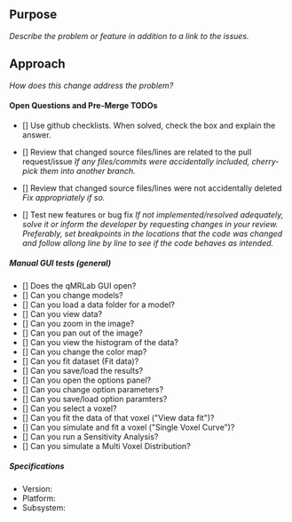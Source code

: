 ## Purpose
_Describe the problem or feature in addition to a link to the issues._

## Approach
_How does this change address the problem?_

#### Open Questions and Pre-Merge TODOs
- [] Use github checklists. When solved, check the box and explain the answer.

- [] Review that changed source files/lines are related to the pull request/issue
_If any files/commits were accidentally included, cherry-pick them into another branch._

- [] Review that changed source files/lines were not accidentally deleted
_Fix appropriately if so._

- [] Test new features or bug fix
_If not implemented/resolved adequately, solve it or inform the developer by requesting changes in your review._
_Preferably, set breakpoints in the locations that the code was changed and follow allong line by line to see if the code behaves as intended._

##### Manual GUI tests (general)

- [] Does the qMRLab GUI open?
- [] Can you change models?
- [] Can you load a data folder for a model?
- [] Can you view data?
- [] Can you zoom in the image?
- [] Can you pan out of the image?
- [] Can you view the histogram of the data?
- [] Can you change the color map?
- [] Can you fit dataset (Fit data)?
- [] Can you save/load the results?
- [] Can you open the options panel?
- [] Can you change option parameters?
- [] Can you save/load option paramters?
- [] Can you select a voxel?
- [] Can you fit the data of that voxel ("View data fit")?
- [] Can you simulate and fit a voxel ("Single Voxel Curve")?
- [] Can you run a Sensitivity Analysis?
- [] Can you simulate a Multi Voxel Distribution?

##### Specifications

  - Version:
  - Platform:
  - Subsystem:
